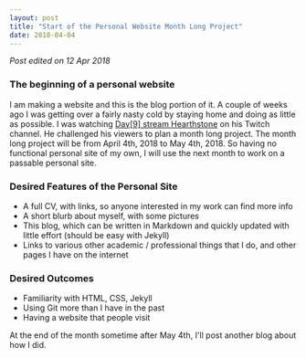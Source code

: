 ```yaml
---
layout: post
title: "Start of the Personal Website Month Long Project"
date: 2018-04-04
---
```


*Post edited on 12 Apr 2018*

### The beginning of a personal website
I am making a website and this is the blog portion of it. A couple of weeks ago I was getting over a fairly nasty cold by staying home and doing as little as possible. I was watching [Day[9] stream Hearthstone](https://www.twitch.tv/day9tv) on his Twitch channel. He challenged his viewers to plan a month long project. The month long project will be from April 4th, 2018 to May 4th, 2018. So having no functional personal site of my own, I will use the next month to work on a passable personal site.

### Desired Features of the Personal Site
* A full CV, with links, so anyone interested in my work can find more info
* A short blurb about myself, with some pictures
* This blog, which can be written in Markdown and quickly updated with little effort (should be easy with Jekyll)
* Links to various other academic / professional things that I do, and other pages I have on the internet

### Desired Outcomes
* Familiarity with HTML, CSS, Jekyll
* Using Git more than I have in the past
* Having a website that people visit

At the end of the month sometime after May 4th, I'll post another blog about how I did.